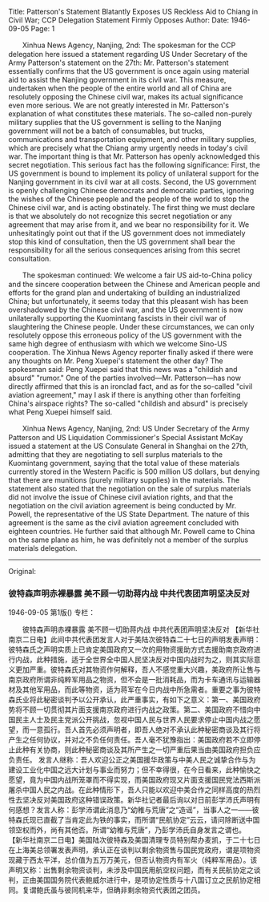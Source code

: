 Title: Patterson's Statement Blatantly Exposes US Reckless Aid to Chiang in Civil War; CCP Delegation Statement Firmly Opposes
Author:
Date: 1946-09-05
Page: 1

　　Xinhua News Agency, Nanjing, 2nd: The spokesman for the CCP delegation here issued a statement regarding US Under Secretary of the Army Patterson's statement on the 27th: Mr. Patterson's statement essentially confirms that the US government is once again using material aid to assist the Nanjing government in its civil war. This measure, undertaken when the people of the entire world and all of China are resolutely opposing the Chinese civil war, makes its actual significance even more serious. We are not greatly interested in Mr. Patterson's explanation of what constitutes these materials. The so-called non-purely military supplies that the US government is selling to the Nanjing government will not be a batch of consumables, but trucks, communications and transportation equipment, and other military supplies, which are precisely what the Chiang army urgently needs in today's civil war. The important thing is that Mr. Patterson has openly acknowledged this secret negotiation. This serious fact has the following significance: First, the US government is bound to implement its policy of unilateral support for the Nanjing government in its civil war at all costs. Second, the US government is openly challenging Chinese democrats and democratic parties, ignoring the wishes of the Chinese people and the people of the world to stop the Chinese civil war, and is acting obstinately. The first thing we must declare is that we absolutely do not recognize this secret negotiation or any agreement that may arise from it, and we bear no responsibility for it. We unhesitatingly point out that if the US government does not immediately stop this kind of consultation, then the US government shall bear the responsibility for all the serious consequences arising from this secret consultation.

　　The spokesman continued: We welcome a fair US aid-to-China policy and the sincere cooperation between the Chinese and American people and efforts for the grand plan and undertaking of building an industrialized China; but unfortunately, it seems today that this pleasant wish has been overshadowed by the Chinese civil war, and the US government is now unilaterally supporting the Kuomintang fascists in their civil war of slaughtering the Chinese people. Under these circumstances, we can only resolutely oppose this erroneous policy of the US government with the same high degree of enthusiasm with which we welcome Sino-US cooperation. The Xinhua News Agency reporter finally asked if there were any thoughts on Mr. Peng Xuepei's statement the other day? The spokesman said: Peng Xuepei said that this news was a "childish and absurd" "rumor." One of the parties involved—Mr. Patterson—has now directly affirmed that this is an ironclad fact, and as for the so-called "civil aviation agreement," may I ask if there is anything other than forfeiting China's airspace rights? The so-called "childish and absurd" is precisely what Peng Xuepei himself said.

　　Xinhua News Agency, Nanjing, 2nd: US Under Secretary of the Army Patterson and US Liquidation Commissioner's Special Assistant McKay issued a statement at the US Consulate General in Shanghai on the 27th, admitting that they are negotiating to sell surplus materials to the Kuomintang government, saying that the total value of these materials currently stored in the Western Pacific is 500 million US dollars, but denying that there are munitions (purely military supplies) in the materials. The statement also stated that the negotiation on the sale of surplus materials did not involve the issue of Chinese civil aviation rights, and that the negotiation on the civil aviation agreement is being conducted by Mr. Powell, the representative of the US State Department. The nature of this agreement is the same as the civil aviation agreement concluded with eighteen countries. He further said that although Mr. Powell came to China on the same plane as him, he was definitely not a member of the surplus materials delegation.



<hr /> 

Original: 


### 彼特森声明赤裸暴露  美不顾一切助蒋内战  中共代表团声明坚决反对

1946-09-05
第1版()
专栏：

　　彼特森声明赤裸暴露
    美不顾一切助蒋内战
    中共代表团声明坚决反对
    【新华社南京二日电】此间中共代表团发言人对于美陆次彼特森二十七日的声明发表声明：彼特森氏之声明实质上已肯定美国政府又一次的用物资援助方式去援助南京政府进行内战，此种措施，适于全世界全中国人民坚决反对中国内战时为之，则其实际意义更加严重。彼特森氏对其物资作何解释，吾人不感觉重大兴趣，美政府所让售与南京政府所谓非纯粹军用品之物资，但不会是一批消耗品，而为卡车通讯与运输器材及其他军用品，而此等物资，适为蒋军在今日内战中所急需者。重要之事为彼特森氏业将此秘密谈判予以公开承认，此严重事实，有如下之意义：第一、美国政府势将不顾一切贯彻其片面支援南京政府进行内战之政策。第二、美国政府不惜向中国民主人士及民主党派公开挑战，忽视中国人民与世界人民要求停止中国内战之愿望，而一意孤行。吾人首先必须声明者，即吾人绝对不承认此种秘密商谈及其行将产生之任何协议，并对之不负任何责任。吾人毫不犹豫指出：美国政府若不立即停止此种有关协商，则此种秘密商谈及其所产生之一切严重后果当由美国政府担负应负责任。
    发言人继称：吾人欢迎公正之美国援华政策与中美人民之诚挚合作与为建设工业化中国之远大计划与事业而努力；但不幸得很，在今日看来，此种愉快之愿望，竟为中国内战所笼罩而不得实现，而美国政府现又片面支援国民党法西斯派屠杀中国人民之内战。在此种情形下，吾人只能以欢迎中美合作之同样高度的热烈性去坚决反对美国政府这种错误政策。新华社记者最后询以对日前彭学沛氏声明有何感想？发言人称：彭学沛谓此消息乃“幼稚与荒唐”之“造谣”，当事人之一——彼特森氏现已直截了当肯定此为铁的事实，而所谓“民航协定”云云，请问除断送中国领空权而外，尚有其他否。所谓“幼稚与荒唐”，乃彭学沛氏自身发言之谓也。
    【新华社南京二日电】美国陆次彼特森及美国清理专员特别帮办麦凯，于二十七日在上海美总领署发表声明，承认正在谈判以剩余物资售与国民党政府，谓是项物资现藏于西太平洋，总价值为五万万美元，但否认物资内有军火（纯粹军用品）。该声明又称：出售剩余物资谈判，未涉及中国民用航空权问题，而有关民航协定之谈判，正由美国国务院代表鲍威尔进行中，是项协定性质与十八国订立之民航协定相同。复谓鲍氏虽与彼同机来华，但确非剩余物资代表团之团员。
